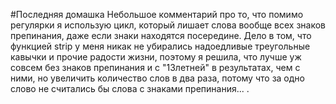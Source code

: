 #Последняя домашка
Небольшое комментарий про то, что помимо регулярки я использую цикл, который лишает слова вообще всех знаков препинания, даже если знаки находятся посередине. Дело в том, что функцией strip у меня никак не убирались надоедливые треугольные кавычки и прочие радости жизни, поэтому я решила, что лучше уж совсем без знаков препинания и с "13летней" в результатах, чем с ними, но увеличить количество слов в два раза, потому что за одно слово не считались бы слова с знаками препинания...  .<br>




